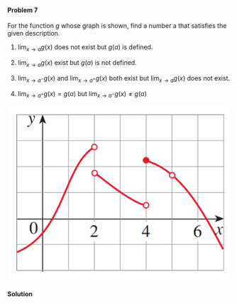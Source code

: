<div class="alert alert-warning" role="alert">
<h4 class="alert-heading">Problem 7</h4>

For the function $g$ whose graph is shown, find a number a that satisfies the given description.

1. $\displaystyle \lim_{x \to a} g(x)$ does not exist but $g(a)$ is defined.

2. $\displaystyle \lim_{x \to a} g(x)$ exist but $g(a)$ is not defined.

3. $\displaystyle \lim_{x \to a^{-}} g(x)$ and $\displaystyle \lim_{x \to a^{+}} g(x)$ both exist but $\displaystyle \lim_{x \to a} g(x)$ does not exist.

4. $\displaystyle \lim_{x \to a^{+}} g(x) = g(a)$ but $\displaystyle \lim_{x \to a^{-}} g(x) \ne g(a)$


</div>

![](_media/fig4.png ':size=50% :class=img-center')

<div class="alert alert-success" role="alert">
<h4 class="alert-heading">Solution</h4>


</div>
